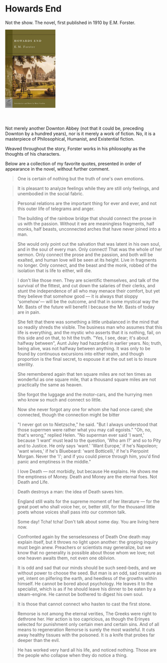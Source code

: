 # Howards End

Not the show. The novel, first published in 1910 by E.M. Forster.

<img src="/image/howards_end.jpg" alt="Book Cover" style="height: 250px; width: auto; margin: auto; margin-bottom: 40px;" />

Not merely another Downton Abbey (not that it could be, preceding Downton by a hundred years), nor is it merely a work of fiction. No, it is a masterpiece of Philosophical, Humanist, and Existential fiction.

Weaved throughout the story, Forster works in his philosophy as the thoughts of his characters.

Below are a collection of my favorite quotes, presented in order of appearance in the novel, without further comment.

> One is certain of nothing but the truth of one's own emotions.

> It is pleasant to analyze feelings while they are still only feelings, and unembodied in the social fabric.

> Personal relations are the important thing for ever and ever, and not this outer life of telegrams and anger.

> The building of the rainbow bridge that should connect the prose in us with the passion. Without it we are meaningless fragments, half monks, half beasts, unconnected arches that have never joined into a man.

> She would only point out the salvation that was latent in his own soul, and in the soul of every man. Only connect! That was the whole of her sermon. Only connect the prose and the passion, and both will be exalted, and human love will be seen at its height. Live in fragments no longer. Only connect, and the beast and the monk, robbed of the isolation that is life to either, will die.

> I don't like those men. They are scientific themselves, and talk of the survival of the fittest, and cut down the salaries of their clerks, and stunt the independence of all who may menace their comfort, but yet they believe that somehow good — it is always that sloppy 'somehow'— will be the outcome, and that in some mystical way the Mr. Basts of the future will benefit I because the Mr. Basts of today are in pain.

> She felt that there was something a little unbalanced in the mind that so readily shreds the visible. The business man who assumes that this life is everything, and the mystic who asserts that it is nothing, fail, on this side and on that, to hit the truth. "Yes, I see, dear; it's about halfway between", Aunt Juley had hazarded in earlier years. No; truth, being alive, was not halfway between anything. It was only to be found by continuous excursions into either realm, and though proportion is the final secret, to espouse it at the out set is to insure sterility.

> She remembered again that ten square miles are not ten times as wonderful as one square mile, that a thousand square miles are not practically the same as heaven.

> She forgot the luggage and the motor-cars, and the hurrying men who know so much and connect so little.

> Now she never forgot any one for whom she had once cared; she connected, though the connection might be bitter

> "I never got on to Nietzsche," he said. "But I always understood that those supermen were rather what you may call egoists." "Oh, no, that's wrong," replied Helen. "No superman ever said 'I want,' because 'I want' must lead to the question, 'Who am I?' and so to Pity and to Justice. He only says 'want.' 'Want Europe,' if he's Napoleon; 'want wives,' if he's Bluebeard: 'want Botticelli,' if he's Pierpoint Morgan. Never the 'I'; and if you could pierce through him, you'd find panic and emptiness in the middle."

> I love Death — not morbidly, but because He explains. He shows me the emptiness of Money. Death and Money are the eternal foes. Not Death and Life.

> Death destroys a man: the idea of Death saves him.

> England still waits for the supreme moment of her literature — for the great poet who shall voice her, or, better still, for the thousand little poets whose voices shall pass into our common talk.

> Some day! Tcha! tcha! Don't talk about some day. You are living here now.

> Confronted again by the senselessness of Death One death may explain itself, but it throws no light upon another: the groping inquiry must begin anew. Preachers or scientists may generalize, but we know that no generality is possible about those whom we love; not one heaven awaits them, not even one oblivion.

> It is odd and sad that our minds should be such seed-beds, and we without power to choose the seed. But man is an odd, sad creature as yet, intent on pilfering the earth, and heedless of the growths within himself. He cannot be bored about psychology. He leaves it to the specialist, which is as if he should leave his dinner to be eaten by a steam-engine. He cannot be bothered to digest his own soul.

> It is those that cannot connect who hasten to cast the first stone.

> Remorse is not among the eternal verities, The Greeks were right to dethrone her. Her action is too capricious, as though the Erinyes selected for punishment only certain men and certain sins. And of all means to regeneration Remorse is surely the most wasteful. It cuts away healthy tissues with the poisoned. It is a knife that probes far deeper than the evil.

> He has worked very hard all his life, and noticed nothing. Those are the people who collapse when they do notice a thing.

